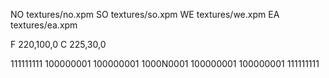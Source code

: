 NO textures/no.xpm
SO textures/so.xpm
WE textures/we.xpm
EA textures/ea.xpm

F 220,100,0
C 225,30,0

111111111
100000001
100000001
1000N0001
100000001
100000001
111111111
